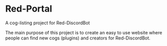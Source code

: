 # Red-Portal
A cog-listing project for Red-DiscordBot

The main purpose of this project is to create an easy to use website where people can find new cogs (plugins) and creators for Red-DiscordBot.

